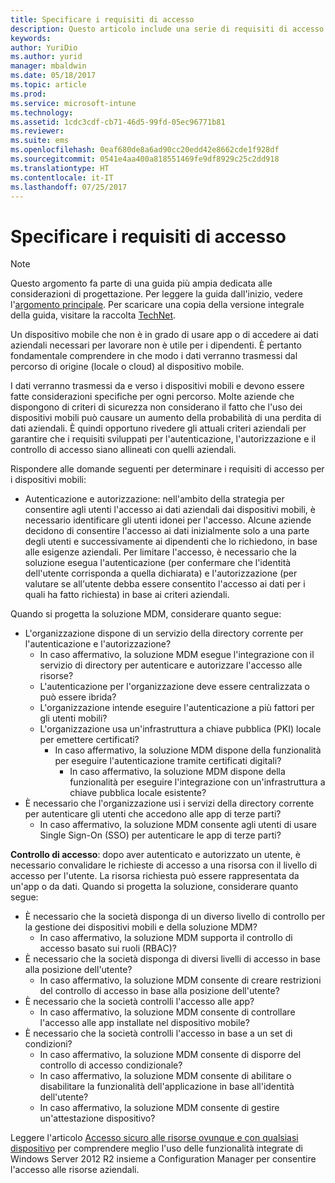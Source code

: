```yaml
---
title: Specificare i requisiti di accesso
description: Questo articolo include una serie di requisiti di accesso comuni da usare in uno scenario di gestione di dispositivi mobili (MDM).
keywords: 
author: YuriDio
ms.author: yurid
manager: mbaldwin
ms.date: 05/18/2017
ms.topic: article
ms.prod: 
ms.service: microsoft-intune
ms.technology: 
ms.assetid: 1cdc3cdf-cb71-46d5-99fd-05ec96771b81
ms.reviewer: 
ms.suite: ems
ms.openlocfilehash: 0eaf680de8a6ad90cc20edd42e8662cde1f928df
ms.sourcegitcommit: 0541e4aa400a818551469fe9df8929c25c2dd918
ms.translationtype: HT
ms.contentlocale: it-IT
ms.lasthandoff: 07/25/2017
---
```

# <a name="specify-your-access-requirements"></a>Specificare i requisiti di accesso

>[!NOTE]
>Questo argomento fa parte di una guida più ampia dedicata alle considerazioni di progettazione. Per leggere la guida dall'inizio, vedere l'[argomento principale](mdm-design-considerations-guide.md). Per scaricare una copia della versione integrale della guida, visitare la raccolta [TechNet](https://gallery.technet.microsoft.com/Mobile-Device-Management-7d401582).

Un dispositivo mobile che non è in grado di usare app o di accedere ai dati aziendali necessari per lavorare non è utile per i dipendenti. È pertanto fondamentale comprendere in che modo i dati verranno trasmessi dal percorso di origine (locale o cloud) al dispositivo mobile.

I dati verranno trasmessi da e verso i dispositivi mobili e devono essere fatte considerazioni specifiche per ogni percorso. Molte aziende che dispongono di criteri di sicurezza non considerano il fatto che l'uso dei dispositivi mobili può causare un aumento della probabilità di una perdita di dati aziendali. È quindi opportuno rivedere gli attuali criteri aziendali per garantire che i requisiti sviluppati per l'autenticazione, l'autorizzazione e il controllo di accesso siano allineati con quelli aziendali.

Rispondere alle domande seguenti per determinare i requisiti di accesso per i dispositivi mobili:

- Autenticazione e autorizzazione: nell'ambito della strategia per consentire agli utenti l'accesso ai dati aziendali dai dispositivi mobili, è necessario identificare gli utenti idonei per l'accesso. Alcune aziende decidono di consentire l'accesso ai dati inizialmente solo a una parte degli utenti e successivamente ai dipendenti che lo richiedono, in base alle esigenze aziendali. Per limitare l'accesso, è necessario che la soluzione esegua l'autenticazione (per confermare che l'identità dell'utente corrisponda a quella dichiarata) e l'autorizzazione (per valutare se all'utente debba essere consentito l'accesso ai dati per i quali ha fatto richiesta) in base ai criteri aziendali.

Quando si progetta la soluzione MDM, considerare quanto segue:

- L'organizzazione dispone di un servizio della directory corrente per l'autenticazione e l'autorizzazione?
    - In caso affermativo, la soluzione MDM esegue l'integrazione con il servizio di directory per autenticare e autorizzare l'accesso alle risorse?
    - L'autenticazione per l'organizzazione deve essere centralizzata o può essere ibrida?
    - L'organizzazione intende eseguire l'autenticazione a più fattori per gli utenti mobili?
    - L'organizzazione usa un'infrastruttura a chiave pubblica (PKI) locale per emettere certificati?
        - In caso affermativo, la soluzione MDM dispone della funzionalità per eseguire l'autenticazione tramite certificati digitali?
            - In caso affermativo, la soluzione MDM dispone della funzionalità per eseguire l'integrazione con un'infrastruttura a chiave pubblica locale esistente?
- È necessario che l'organizzazione usi i servizi della directory corrente per autenticare gli utenti che accedono alle app di terze parti?
    - In caso affermativo, la soluzione MDM consente agli utenti di usare Single Sign-On (SSO) per autenticare le app di terze parti?


**Controllo di accesso**: dopo aver autenticato e autorizzato un utente, è necessario convalidare le richieste di accesso a una risorsa con il livello di accesso per l'utente. La risorsa richiesta può essere rappresentata da un'app o da dati. Quando si progetta la soluzione, considerare quanto segue:

- È necessario che la società disponga di un diverso livello di controllo per la gestione dei dispositivi mobili e della soluzione MDM?
    - In caso affermativo, la soluzione MDM supporta il controllo di accesso basato sui ruoli (RBAC)?
- È necessario che la società disponga di diversi livelli di accesso in base alla posizione dell'utente?
    - In caso affermativo, la soluzione MDM consente di creare restrizioni del controllo di accesso in base alla posizione dell'utente?
- È necessario che la società controlli l'accesso alle app?
    - In caso affermativo, la soluzione MDM consente di controllare l'accesso alle app installate nel dispositivo mobile?
- È necessario che la società controlli l'accesso in base a un set di condizioni?
    - In caso affermativo, la soluzione MDM consente di disporre del controllo di accesso condizionale?
    - In caso affermativo, la soluzione MDM consente di abilitare o disabilitare la funzionalità dell'applicazione in base all'identità dell'utente?
    - In caso affermativo, la soluzione MDM consente di gestire un'attestazione dispositivo?

Leggere l'articolo [Accesso sicuro alle risorse ovunque e con qualsiasi dispositivo](https://technet.microsoft.com/library/dn550982) per comprendere meglio l'uso delle funzionalità integrate di Windows Server 2012 R2 insieme a Configuration Manager per consentire l'accesso alle risorse aziendali.
